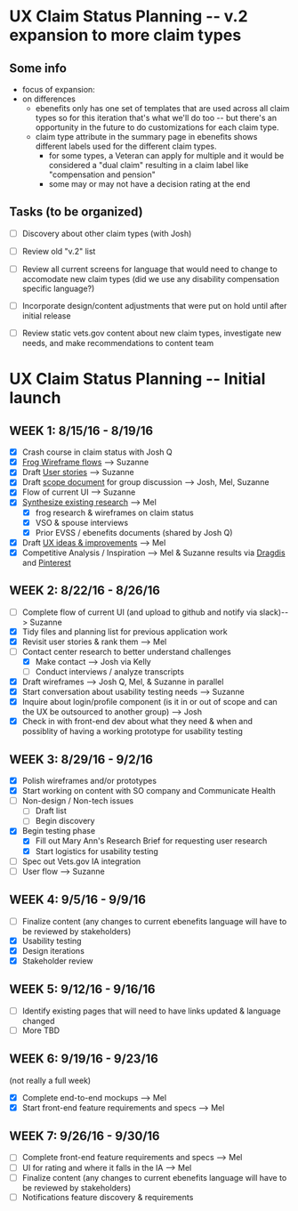 # UX Claim Status Planning -- v.2 expansion to more claim types

## Some info
- focus of expansion:
- on differences
  - ebenefits only has one set of templates that are used across all claim types so for this iteration that's what we'll do too -- but there's an opportunity in the future to do customizations for each claim type.
  - claim type attribute in the summary page in ebenefits shows different labels used for the different claim types. 
    - for some types, a Veteran can apply for multiple and it would be considered a "dual claim" resulting in a claim label like "compensation and pension"
    - some may or may not have a decision rating at the end

## Tasks (to be organized)
- [ ] Discovery about other claim types (with Josh)
- [ ] Review old "v.2" list
- [ ] Review all current screens for language that would need to change to accomodate new claim types (did we use any disability compensation specific language?)
- [ ] Incorporate design/content adjustments that were put on hold until after initial release
- [ ] Review static vets.gov content about new claim types, investigate new needs, and make recommendations to content team





# UX Claim Status Planning -- Initial launch


## WEEK 1: 8/15/16 - 8/19/16
- [X] Crash course in claim status with Josh Q
- [X] [Frog Wireframe flows](https://github.com/department-of-veterans-affairs/benefits-team/blob/master/design-documents/claim-status/FrogWireframeFlow.png) --> Suzanne
- [X] Draft [User stories](https://github.com/department-of-veterans-affairs/benefits-team/blob/master/design-documents/claim-status/user-stories-trackfocus.md) --> Suzanne
- [X] Draft [scope document](https://github.com/department-of-veterans-affairs/benefits-team/blob/master/design-documents/claim-status/scope.md) for group discussion --> Josh, Mel, Suzanne
- [X] Flow of current UI --> Suzanne
- [X] [Synthesize existing research](https://github.com/department-of-veterans-affairs/benefits-team/blob/master/design-documents/claim-status/Frog%20and%20EVSS%20research%20findings.md) --> Mel
  - [X] frog research & wireframes on claim status
  - [X] VSO & spouse interviews
  - [X] Prior EVSS / ebenefits documents (shared by Josh Q)
- [X] Draft [UX ideas & improvements](https://github.com/department-of-veterans-affairs/benefits-team/blob/master/design-documents/claim-status/UX%20ideas%20and%20improvements.md) --> Mel
- [X] Competitive Analysis / Inspiration --> Mel & Suzanne results via [Dragdis](https://dragdis.com/s/EqtwqvARhpnK9BiN#/) and [Pinterest](https://www.pinterest.com/suzchap/work-ux-status/)

## WEEK 2: 8/22/16 - 8/26/16
- [ ] Complete flow of current UI (and upload to github and notify via slack)--> Suzanne
- [X] Tidy files and planning list for previous application work
- [X] Revisit user stories & rank them --> Mel
- [ ] Contact center research to better understand challenges
  - [X] Make contact --> Josh via Kelly
  - [ ] Conduct interviews / analyze transcripts
- [X] Draft wireframes --> Josh Q, Mel, & Suzanne in parallel
- [X] Start conversation about usability testing needs --> Suzanne
- [X] Inquire about login/profile component (is it in or out of scope and can the UX be outsourced to another group) --> Josh
- [X] Check in with front-end dev about what they need & when and possiblity of having a working prototype for usability testing 

## WEEK 3: 8/29/16 - 9/2/16
- [X] Polish wireframes and/or prototypes
- [X] Start working on content with SO company and Communicate Health
- [ ] Non-design / Non-tech issues
  - [ ] Draft list
  - [ ] Begin discovery
- [X] Begin testing phase
  - [X] Fill out Mary Ann's Research Brief for requesting user research
  - [X] Start logistics for usability testing
- [ ] Spec out Vets.gov IA integration
- [ ] User flow --> Suzanne

## WEEK 4: 9/5/16 - 9/9/16
- [ ] Finalize content (any changes to current ebenefits language will have to be reviewed by stakeholders)
- [X] Usability testing
- [X] Design iterations
- [X] Stakeholder review

## WEEK 5: 9/12/16 - 9/16/16
- [ ] Identify existing pages that will need to have links updated & language changed
- [ ] More TBD

## WEEK 6: 9/19/16 - 9/23/16
(not really a full week)
- [X] Complete end-to-end mockups --> Mel
- [X] Start front-end feature requirements and specs --> Mel

## WEEK 7: 9/26/16 - 9/30/16
- [ ] Complete front-end feature requirements and specs --> Mel
- [ ] UI for rating and where it falls in the IA --> Mel
- [ ] Finalize content (any changes to current ebenefits language will have to be reviewed by stakeholders)
- [ ] Notifications feature discovery & requirements
